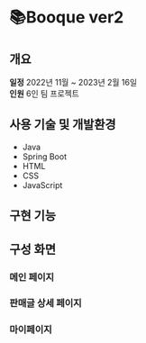 # 📚Booque ver2

## 개요
**일정** 2022년 11월 ~ 2023년 2월 16일<br>
**인원** 6인 팀 프로젝트

## 사용 기술 및 개발환경
+ Java
+ Spring Boot
+ HTML
+ CSS
+ JavaScript

## 구현 기능


## 구성 화면
### 메인 페이지
### 판매글 상세 페이지
### 마이페이지
